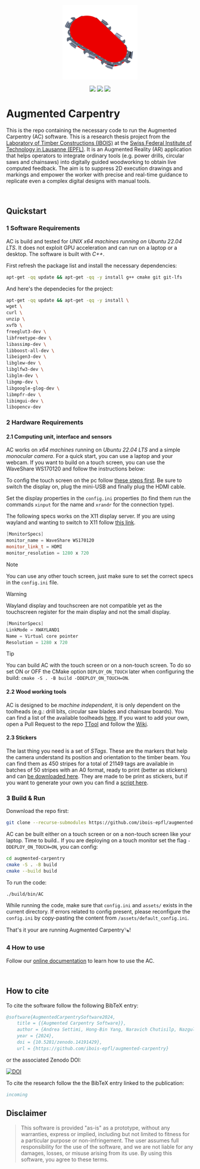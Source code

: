 
<p align="center">
    <img src="./logo.png" width="200">
</p>
<p align="center">
    <img src="https://github.com/ibois-epfl/augmented-carpentry/actions/workflows/docker-ubuntu-build.yml/badge.svg">
    <img src="https://github.com/ibois-epfl/augmented-carpentry/actions/workflows/docker-ubuntu-build-and-test.yml/badge.svg">
    <img src="https://github.com/ibois-epfl/augmented-carpentry/actions/workflows/gh-build.yml/badge.svg">
</p>


# Augmented Carpentry

This is the repo containing the necessary code to run the Augmented Carpentry (AC) software. This is a research thesis project from the [Laboratory of Timber Constructions (IBOIS)](https://ibois.epfl.ch/) at the [Swiss Federal Institute of Technology in Lausanne (EPFL)](https://www.epfl.ch/). It is an Augmented Reality (AR) application that helps operators to integrate ordinary tools (e.g. power drills, circular saws and chainsaws) into digitally guided woodworking to obtain live computed feedback. The aim is to suppress 2D execution drawings and markings and empower the worker with precise and real-time guidance to replicate even a complex digital designs with manual tools.

</br>

## Quickstart

### 1 Software Requirements
AC is build and tested for *UNIX x64 machines running on Ubuntu 22.04 LTS*. It does not exploit GPU acceleration and can run on a laptop or a desktop. The software is built with *C++*.

First refresh the package list and install the necessary dependencies:
```bash
apt-get -qq update && apt-get -qq -y install g++ cmake git git-lfs
```
And here's the dependecies for the project:
```bash
apt-get -qq update && apt-get -qq -y install \
wget \
curl \
unzip \
xvfb \
freeglut3-dev \
libfreetype-dev \
libassimp-dev \
libboost-all-dev \
libeigen3-dev \
libglew-dev \
libglfw3-dev \
libglm-dev \
libgmp-dev \
libgoogle-glog-dev \
libmpfr-dev \
libimgui-dev \
libopencv-dev
```

### 2 Hardware Requirements

#### 2.1 Computing unit, interface and sensors
AC works on *x64 machines* running on *Ubuntu 22.04 LTS* and a simple *monocular camera*. For a quick start, you can use a laptop and your webcam. If you want to build on a touch screen, you can use the WaveShare WS170120 and follow the instructions below:

To config the touch screen on the pc follow [these steps first](https://www.waveshare.com/wiki/7inch_HDMI_LCD). Be sure to switch the display on, plug the mini-USB and finally plug the HDMI cable.

Set the display properties in the `config.ini` properties (to find them run the commands `xinput`  for the name and `xrandr` for the connection type).

The following specs works on the X11 display server. If you are using wayland and wanting to switch to X11 follow [this link](https://helpdesk.psionline.com/hc/en-gb/articles/13470827149332-How-to-perform-the-switch-from-the-Wayland-display-server-to-Xorg-X11-on-Linux-Ubuntu-22-04-LTS).

```c++
[MonitorSpecs]
monitor_name = WaveShare WS170120
monitor_link_t = HDMI
monitor_resolution = 1280 x 720
```

> [!NOTE]
> You can use any other touch screen, just make sure to set the correct specs in the `config.ini` file.

> [!WARNING]
> Wayland display and touchscreen are not compatible yet as the touchscreen register for the main display and not the small display.
> ```c++
> [MonitorSpecs]
> LinkMode = XWAYLAND1
> Name = Virtual core pointer
> Resolution = 1280 x 720
> ```

> [!TIP]
> You can build AC with the touch screen or on a non-touch screen. To do so set ON or OFF the CMake option `DEPLOY_ON_TOUCH` later when configuring the build: `cmake -S . -B build -DDEPLOY_ON_TOUCH=ON`.

#### 2.2 Wood working tools
AC is designed to be *machine independent*, it is only dependent on the toolheads (e.g.: drill bits, circular saw blades and chainsaw boards). You can find a list of the available toolheads [here](https://zenodo.org/records/12578820). If you want to add your own, open a Pull Request to the repo [TTool](https://github.com/ibois-epfl/TTool) and follow the [Wiki](https://github.com/ibois-epfl/TTool/wiki).


#### 2.3 Stickers
The last thing you need is a set of *STags*. These are the markers that help the camera understand its position and orientation to the timber beam. You can find them as 450 stripes for a total of 21149 tags are available in batches of 50 stripes with an A0 format, ready to print (better as stickers) and can [be downloaded here](https://zenodo.org/record/7738721/files/stag_stickers_ready.zip?download=1). They are made to be print as stickers, but if you want to generate your own you can find a [script here](https://github.com/ibois-epfl/TSlam/tree/main/stag_util).


### 3 Build & Run

Donwnload the repo first:
```bash
git clone --recurse-submodules https://github.com/ibois-epfl/augmented-carpentry.git
```
AC can be built either on a touch screen or on a non-touch screen like your laptop.
Time to build.. If you are deploying on a touch monitor set the flag `-DDEPLOY_ON_TOUCH=ON`, you can config:
```bash
cd augmented-carpentry
cmake -S . -B build
cmake --build build
```
To run the code:
```bash
./build/bin/AC
```
While running the code, make sure that `config.ini` and `assets/` exists in the current directory. If errors related to config present, please reconfigure the `config.ini` by copy-pasting the content from `/assets/default_config.ini`.

That's it your are running Augmented Carpentry🪚!


### 4 How to use
Follow our [online documentation](missinglink) to learn how to use the AC.

</br>


## How to cite
To cite the software follow the following BibTeX entry:
```bibtex
@software{AugmentedCarpentrySoftware2024,
    title = {{Augmented Carpentry Software}},
    author = {Andrea Settimi, Hong-Bin Yang, Naravich Chutisilp, Nazgul Zholmagambetova, Florian Aymanns, Edward Andò and Nicolas Richart},
    year = {2024},
    doi = {10.5281/zenodo.14191429},
    url = {https://github.com/ibois-epfl/augmented-carpentry}
```
or the associated Zenodo DOI:

<a href="https://doi.org/10.5281/zenodo.14191429"><img src="https://zenodo.org/badge/DOI/10.5281/zenodo.14191429.svg" alt="DOI"></a>

To cite the research follow the the BibTeX entry linked to the publication:
```bibtex
incoming
```

## Disclaimer

>This software is provided "as-is" as a prototype, without any warranties, express or implied, including but not limited to fitness for a particular purpose or non-infringement. The user assumes full responsibility for the use of the software, and we are not liable for any damages, losses, or misuse arising from its use. By using this software, you agree to these terms.